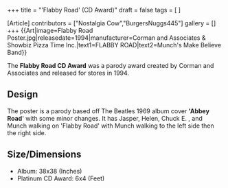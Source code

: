 +++
title = "'Flabby Road' (CD Award)"
draft = false
tags = [ ]

[Article]
contributors = ["Nostalgia Cow","BurgersNuggs445"]
gallery = []
+++
{{Art|image=Flabby Road Poster.jpg|releasedate=1994|manufacturer=Corman and Associates & Showbiz Pizza Time Inc.|text1=FLABBY ROAD|text2=Munch's Make Believe Band}}

The **Flabby Road CD Award** was a parody award created by Corman and Associates and released for stores in 1994.

##  Design ## 
The poster is a parody based off The Beatles 1969 album cover **'Abbey Road**' with some minor changes. It has Jasper, Helen, Chuck E. , and Munch walking on 'Flabby Road' with Munch walking to the left side then the right side.

##  Size/Dimensions ## 

* Album: 38x38 (Inches)
* Platinum CD Award: 6x4 (Feet)